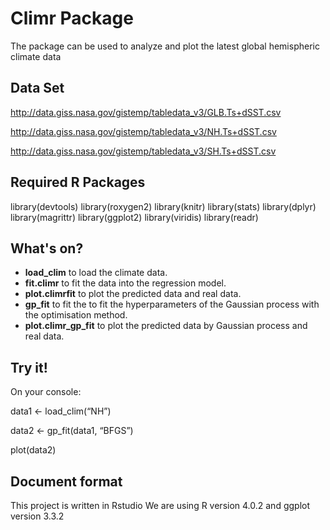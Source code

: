 # Climr Package
The package can be used to analyze and plot the latest global hemispheric climate data

## Data Set
http://data.giss.nasa.gov/gistemp/tabledata_v3/GLB.Ts+dSST.csv

http://data.giss.nasa.gov/gistemp/tabledata_v3/NH.Ts+dSST.csv

http://data.giss.nasa.gov/gistemp/tabledata_v3/SH.Ts+dSST.csv

## Required R Packages
library(devtools)
library(roxygen2)
library(knitr)
library(stats)
library(dplyr) 
library(magrittr)
library(ggplot2)
library(viridis) 
library(readr) 

## What's on?
- __load_clim__ to load the climate data.
- __fit.climr__ to fit the data into the regression model.
- __plot.climrfit__ to plot the predicted data and real data. 
- __gp_fit__ to fit the to fit the hyperparameters of the Gaussian process with the optimisation method.
- __plot.climr_gp_fit__ to plot the predicted data by Gaussian process and real data.

## Try it!
On your console:

data1 <- load_clim(“NH”)

data2 <- gp_fit(data1, “BFGS”)

plot(data2)


## Document format
This project is written in Rstudio 
We are using R version 4.0.2 and ggplot version 3.3.2
